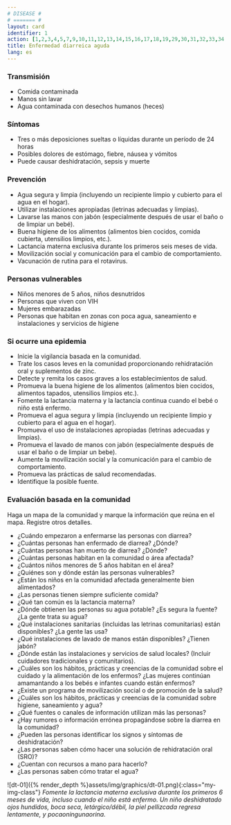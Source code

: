 ```yaml
---
# DISEASE #
# ======= #
layout: card
identifier: 1
action: [1,2,3,4,5,7,9,10,11,12,13,14,15,16,17,18,19,29,30,31,32,33,34,39,43]
title: Enfermedad diarreica aguda
lang: es
---
```


### Transmisión

- Comida contaminada
- Manos sin lavar
- Agua contaminada con desechos humanos (heces)

### Síntomas

- Tres o más deposiciones sueltas o líquidas durante un período de 24 horas
- Posibles dolores de estómago, fiebre, náusea y vómitos
- Puede causar deshidratación, sepsis y muerte

### Prevención

- Agua segura y limpia (incluyendo un recipiente limpio y cubierto para el agua en el hogar).
- Utilizar instalaciones apropiadas (letrinas adecuadas y limpias).
- Lavarse las manos con jabón (especialmente después de usar el baño o de limpiar un bebé).
- Buena higiene de los alimentos (alimentos bien cocidos, comida cubierta, utensilios limpios, etc.).
- Lactancia materna exclusiva durante los primeros seis meses de vida.
- Movilización social y comunicación para el cambio de comportamiento.
- Vacunación de rutina para el rotavirus.

### Personas vulnerables

- Niños menores de 5 años, niños desnutridos
- Personas que viven con VIH
- Mujeres embarazadas
- Personas que habitan en zonas con poca agua, saneamiento e instalaciones y servicios de higiene

### Si ocurre una epidemia

- Inicie la vigilancia basada en la comunidad.
- Trate los casos leves en la comunidad proporcionando rehidratación oral y suplementos de zinc.
- Detecte y remita los casos graves a los establecimientos de salud.
- Promueva la buena higiene de los alimentos (alimentos bien cocidos, alimentos tapados, utensilios limpios etc.).
- Fomente la lactancia materna y la lactancia continua cuando el bebé o niño está enfermo.
- Promueva el agua segura y limpia (incluyendo un recipiente limpio y cubierto para el agua en el hogar).
- Promueva el uso de instalaciones apropiadas (letrinas adecuadas y limpias).
- Promueva el lavado de manos con jabón (especialmente después de usar el baño o de limpiar un bebe).
- Aumente la movilización social y la comunicación para el cambio de comportamiento.
- Promueva las prácticas de salud recomendadas.
- Identifique la posible fuente.

### Evaluación basada en la comunidad

Haga un mapa de la comunidad y marque la información que reúna en el mapa. Registre otros detalles.
- ¿Cuándo empezaron a enfermarse las personas con diarrea?
- ¿Cuántas personas han enfermado de diarrea? ¿Dónde?
- ¿Cuántas personas han muerto de diarrea? ¿Dónde?
- ¿Cuántas personas habitan en la comunidad o área afectada?
- ¿Cuántos niños menores de 5 años habitan en el área?
- ¿Quiénes son y dónde están las personas vulnerables?
- ¿Están los niños en la comunidad afectada generalmente bien alimentados?
- ¿Las personas tienen siempre suficiente comida?
- ¿Qué tan común es la lactancia materna?
- ¿Dónde obtienen las personas su agua potable? ¿Es segura la fuente? ¿La gente trata su agua?
- ¿Qué instalaciones sanitarias (incluidas las letrinas comunitarias) están disponibles? ¿La gente las usa?
- ¿Qué instalaciones de lavado de manos están disponibles? ¿Tienen jabón?
- ¿Dónde están las instalaciones y servicios de salud locales? (Incluir cuidadores tradicionales y comunitarios).
- ¿Cuáles son los hábitos, prácticas y creencias de la comunidad sobre el cuidado y la alimentación de los enfermos? ¿Las mujeres continúan amamantando a los bebés e infantes cuando están enfermos?
- ¿Existe un programa de movilización social o de promoción de la salud?
- ¿Cuáles son los hábitos, prácticas y creencias de la comunidad sobre higiene, saneamiento y agua?
- ¿Qué fuentes o canales de información utilizan más las personas?
- ¿Hay rumores o información errónea propagándose sobre la diarrea en la comunidad?
- ¿Pueden las personas identificar los signos y síntomas de deshidratación?
- ¿Las personas saben cómo hacer una solución de rehidratación oral (SRO)?
- ¿Cuentan con recursos a mano para hacerlo?
- ¿Las personas saben cómo tratar el agua?


![dt-01]({% render_depth %}assets/img/graphics/dt-01.png){:class="my-img-class"}
*Fomente la lactancia materna exclusiva durante los primeros 6 meses de vida, incluso cuando el niño está enfermo. Un niño deshidratado ojos hundidos, boca seca, letárgico/débil, la piel pellizcada regresa lentamente, y pocaoningunaorina.*
